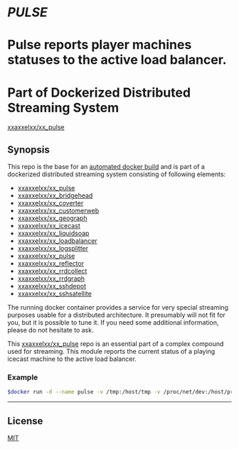 # ***PULSE***
# Pulse reports player machines statuses to the active load balancer.
# Part of Dockerized Distributed Streaming System

[xxaxxelxx/xx_pulse](https://index.docker.io/u/xxaxxelxx/xx_pulse/)

## Synopsis
This repo is the base for an [automated docker build](https://hub.docker.com/r/xxaxxelxx/xx_pulse/) and is part of a dockerized distributed streaming system consisting of following elements:
* [xxaxxelxx/xx_pulse](https://github.com/xxaxxelxx/xx_pulse)
* [xxaxxelxx/xx_bridgehead](https://github.com/xxaxxelxx/xx_bridgehead)
* [xxaxxelxx/xx_coverter](https://github.com/xxaxxelxx/xx_converter)
* [xxaxxelxx/xx_customerweb](https://github.com/xxaxxelxx/xx_customerweb)
* [xxaxxelxx/xx_geograph](https://github.com/xxaxxelxx/xx_geograph)
* [xxaxxelxx/xx_icecast](https://github.com/xxaxxelxx/xx_icecast)
* [xxaxxelxx/xx_liquidsoap](https://github.com/xxaxxelxx/xx_liquidsoap)
* [xxaxxelxx/xx_loadbalancer](https://github.com/xxaxxelxx/xx_loadbalancer)
* [xxaxxelxx/xx_logsplitter](https://github.com/xxaxxelxx/xx_logsplitter)
* [xxaxxelxx/xx_pulse](https://github.com/xxaxxelxx/xx_pulse)
* [xxaxxelxx/xx_reflector](https://github.com/xxaxxelxx/xx_reflector)
* [xxaxxelxx/xx_rrdcollect](https://github.com/xxaxxelxx/xx_rrdcollect)
* [xxaxxelxx/xx_rrdgraph](https://github.com/xxaxxelxx/xx_rrdgraph)
* [xxaxxelxx/xx_sshdepot](https://github.com/xxaxxelxx/xx_sshdepot)
* [xxaxxelxx/xx_sshsatellite](https://github.com/xxaxxelxx/xx_sshsatellite)

The running docker container provides a service for very special streaming purposes usable for a distributed architecture.
It presumably will not fit for you, but it is possible to tune it. If you need some additional information, please do not hesitate to ask.

This [xxaxxelxx/xx_pulse](https://hub.docker.com/r/xxaxxelxx/xx_pulse/) repo is an essential part of a complex compound used for streaming.
This module reports the current status of a playing icecast machine to the active load balancer.

### Example
```bash
$docker run -d --name pulse -v /tmp:/host/tmp -v /proc/net/dev:/host/proc/net/dev:ro -v /proc/stat:/host/proc/stat:ro -e UPDATE_ADMIN_PASS=ADMINPASS -e BW_LIMIT=20000 -e LOAD_LIMIT=60 -e LOADBALANCER_ADDR=AAA.BBB.CCC.DDD -e LOOP_SEC=5 --link icecast_player:icplayer --restart=always xxaxxelxx/xx_pulse
```
***

## License

[MIT](https://github.com/xxaxxelxx/xx_Liquidsoap/blob/master/LICENSE.md)
